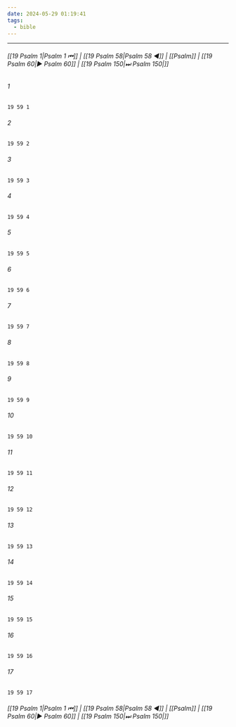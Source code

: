 ```yaml
---
date: 2024-05-29 01:19:41
tags:
  - bible
---
```

___

###### [[19 Psalm 1|Psalm 1 ⏮]] | [[19 Psalm 58|Psalm 58 ◀]] | [[Psalm]] | [[19 Psalm 60|▶ Psalm 60]] | [[19 Psalm 150|⏭ Psalm 150|]]

###### 1
``` verse
19 59 1 
```
###### 2
``` verse
19 59 2 
```
###### 3
``` verse
19 59 3 
```
###### 4
``` verse
19 59 4 
```
###### 5
``` verse
19 59 5 
```
###### 6
``` verse
19 59 6 
```
###### 7
``` verse
19 59 7 
```
###### 8
``` verse
19 59 8 
```
###### 9
``` verse
19 59 9 
```
###### 10
``` verse
19 59 10 
```
###### 11
``` verse
19 59 11 
```
###### 12
``` verse
19 59 12 
```
###### 13
``` verse
19 59 13 
```
###### 14
``` verse
19 59 14 
```
###### 15
``` verse
19 59 15 
```
###### 16
``` verse
19 59 16 
```
###### 17
``` verse
19 59 17 
```

###### [[19 Psalm 1|Psalm 1 ⏮]] | [[19 Psalm 58|Psalm 58 ◀]] | [[Psalm]] | [[19 Psalm 60|▶ Psalm 60]] | [[19 Psalm 150|⏭ Psalm 150|]]

